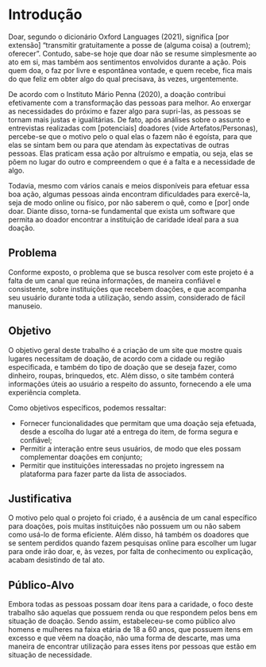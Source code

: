 # Introdução

Doar, segundo o dicionário Oxford Languages (2021), significa [por extensão] “transmitir gratuitamente a posse de (alguma coisa) a (outrem); oferecer”. Contudo, sabe-se hoje que doar não se resume simplesmente ao ato em si, mas também aos sentimentos envolvidos durante a ação. Pois quem doa, o faz por livre e espontânea vontade, e quem recebe, fica mais do que feliz em obter algo do qual precisava, às vezes, urgentemente.

De acordo com o Instituto Mário Penna (2020),  a doação contribui efetivamente com a transformação das pessoas para melhor. Ao enxergar as necessidades do próximo e fazer algo para supri-las, as pessoas se tornam mais justas e igualitárias. De fato, após análises sobre o assunto e entrevistas realizadas com \[potenciais\] doadores (vide Artefatos/Personas), percebe-se que o motivo pelo o qual elas o fazem não é egoísta, para que elas se sintam bem ou para que atendam às expectativas de outras pessoas. Elas praticam essa ação por altruísmo e empatia, ou seja, elas se põem no lugar do outro e compreendem o que é a falta e a necessidade de algo.

Todavia, mesmo com vários canais e meios disponíveis para efetuar essa boa ação, algumas pessoas ainda encontram dificuldades para exercê-la, seja de modo online ou físico, por não saberem o quê, como e \[por\] onde doar. Diante disso, torna-se fundamental que exista um software que permita ao doador encontrar a instituição de caridade ideal para a sua doação.

## Problema

Conforme exposto, o problema que se busca resolver com este projeto é a falta de um canal que reúna informações, de maneira confiável e consistente, sobre instituições que recebem doações, e que acompanha seu usuário durante toda a utilização, sendo assim, considerado de fácil manuseio.

## Objetivo

O objetivo geral deste trabalho é a criação de um site que mostre quais lugares necessitam de doação, de acordo com a cidade ou região especificada, e também do tipo de doação que se deseja fazer, como dinheiro, roupas, brinquedos, etc. Além disso, o site também conterá informações úteis ao usuário a respeito do assunto, fornecendo a ele uma experiência completa.

Como objetivos específicos, podemos ressaltar:

* Fornecer funcionalidades que permitam que uma doação seja efetuada, desde a escolha do lugar até a entrega do item, de forma segura e confiável;
* Permitir a interação entre seus usuários, de modo que eles possam complementar doações em conjunto;
* Permitir que instituições interessadas no projeto ingressem na plataforma para fazer parte da lista de associados.

## Justificativa

O motivo pelo qual o projeto foi criado, é a ausência de um canal específico para doações, pois muitas instituições não possuem um ou não sabem como usá-lo de forma eficiente. Além disso, há também os doadores que se sentem perdidos quando fazem pesquisas online para escolher um lugar para onde irão doar, e, às vezes, por falta de conhecimento ou explicação, acabam desistindo de tal ato.

## Público-Alvo

Embora todas as pessoas possam doar itens para a caridade, o foco deste trabalho são aquelas que possuem renda ou que respondem pelos bens em situação de doação. Sendo assim, estabeleceu-se como público alvo homens e mulheres na faixa etária de 18 a 60 anos, que possuem itens em excesso e que vêem na doação, não uma forma de descarte, mas uma maneira de encontrar utilização para esses itens por pessoas que estão em situação de necessidade.
